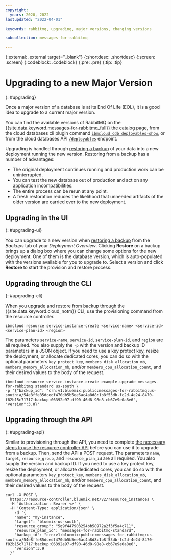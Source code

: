 ```yaml
---
copyright:
  years: 2020, 2022
lastupdated: "2022-04-01"

keyowrds: rabbitmq, upgrading, major versions, changing versions

subcollection: messages-for-rabbitmq

---
```


{:external: .external target="_blank"}
{:shortdesc: .shortdesc}
{:screen: .screen}
{:codeblock: .codeblock}
{:pre: .pre}
{:tip: .tip}


# Upgrading to a new Major Version
{: #upgrading}

Once a major version of a database is at its End Of Life (EOL), it is a good idea to upgrade to a current major version. 

You can find the available versions of RabbitMQ on the [{{site.data.keyword.messages-for-rabbitmq_full}} the catalog](https://cloud.ibm.com/catalog/messages-for-rabbitmq) page, from the cloud databases cli plugin command [`ibmcloud cdb deployables-show`](/docs/databases-cli-plugin?topic=databases-cli-plugin-cdb-reference#deployables-show), or from the cloud databases API [`/deployables`](https://cloud.ibm.com/apidocs/cloud-databases-api#get-all-deployable-databases) endpoint.

Upgrading is handled through [restoring a backup](/docs/messages-for-rabbitmq?topic=cloud-databases-dashboard-backups#restoring-a-backup) of your data into a new deployment running the new version. Restoring from a backup has a number of advantages:

- The original deployment continues running and production work can be uninterrupted.
- You can test the new database out of production and act on any application incompatibilities.
- The entire process can be rerun at any point.
- A fresh restoration reduces the likelihood that unneeded artifacts of the older version are carried over to the new deployment.

## Upgrading in the UI
{: #upgrading-ui}

You can upgrade to a new version when [restoring a backup](/docs/messages-for-rabbitmq?topic=cloud-databases-dashboard-backups#restoring-a-backup) from the _Backups_ tab of your _Deployment Overview_. Clicking **Restore** on a backup brings up a dialog box where you can change some options for the new deployment. One of them is the database version, which is auto-populated with the versions available for you to upgrade to. Select a version and click **Restore** to start the provision and restore process.

## Upgrading through the CLI
{: #upgrading-cli}

When you upgrade and restore from backup through the  {{site.data.keyword.cloud_notm}} CLI, use the provisioning command from the resource controller.
```shell
ibmcloud resource service-instance-create <service-name> <service-id> <service-plan-id> <region>
```
The parameters `service-name`, `service-id`, `service-plan-id`, and `region` are all required. You also supply the `-p` with the version and backup ID parameters in a JSON object. If you need to use a key protect key, resize the deployment, or allocate dedicated cores, you can do so with the optional parameters `key_protect_key`, `members_disk_allocation_mb`, `members_memory_allocation_mb`, and/or `members_cpu_allocation_count`, and their desired values to the body of the request.
```shell
ibmcloud resource service-instance-create example-upgrade messages-for-rabbitmq standard us-south \
-p '{"backup_id": "crn:v1:bluemix:public:messages-for-rabbitmq:us-south:a/54e8ffe85dcedf470db5b5ee6ac4a8d8:1b8f53db-fc2d-4e24-8470-f82b15c71717:backup:06392e97-df90-46d8-98e8-cb67e9e0a8e6", "version":3.8}'
```

## Upgrading through the API
{: #upgrading-api}

Similar to provisioning through the API, you need to complete [the necessary steps to use the resource controller API](/docs/databases-for-postgresql?topic=cloud-databases-provisioning#provisioning-through-the-resource-controller-api) before you can use it to upgrade from a backup. Then, send the API a POST request. The parameters `name`, `target`, `resource_group`, and `resource_plan_id` are all required. You also supply the version and backup ID. If you need to use a key protect key, resize the deployment, or allocate dedicated cores, you can do so with the optional parameters `key_protect_key`, `members_disk_allocation_mb`, `members_memory_allocation_mb`, and/or `members_cpu_allocation_count`, and their desired values to the body of the request.
```shell
curl -X POST \
  https://resource-controller.bluemix.net/v2/resource_instances \
  -H 'Authorization: Bearer <>' \
  -H 'Content-Type: application/json' \
    -d '{
    "name": "my-instance",
    "target": "bluemix-us-south",
    "resource_group": "5g9f447903254bb58972a2f3f5a4c711",
    "resource_plan_id": "messages-for-rabbitmq-standard",
    "backup_id": "crn:v1:bluemix:public:messages-for-rabbitmq:us-south:a/54e8ffe85dcedf470db5b5ee6ac4a8d8:1b8f53db-fc2d-4e24-8470-f82b15c71717:backup:06392e97-df90-46d8-98e8-cb67e9e0a8e6",
    "version":3.9
  }'
```
